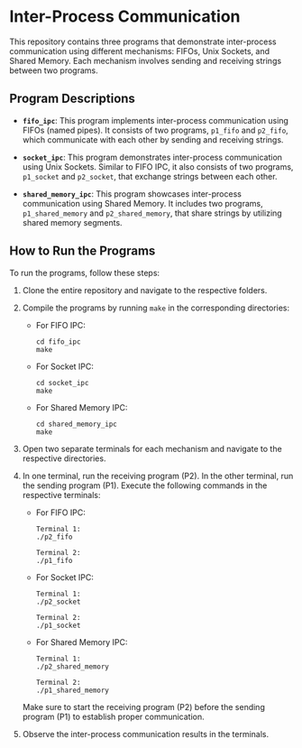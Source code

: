 # Inter-Process Communication

This repository contains three programs that demonstrate inter-process communication using different mechanisms: FIFOs, Unix Sockets, and Shared Memory. Each mechanism involves sending and receiving strings between two programs.

## Program Descriptions

- **`fifo_ipc`**: This program implements inter-process communication using FIFOs (named pipes). It consists of two programs, `p1_fifo` and `p2_fifo`, which communicate with each other by sending and receiving strings.

- **`socket_ipc`**: This program demonstrates inter-process communication using Unix Sockets. Similar to FIFO IPC, it also consists of two programs, `p1_socket` and `p2_socket`, that exchange strings between each other.

- **`shared_memory_ipc`**: This program showcases inter-process communication using Shared Memory. It includes two programs, `p1_shared_memory` and `p2_shared_memory`, that share strings by utilizing shared memory segments.

## How to Run the Programs

To run the programs, follow these steps:

1. Clone the entire repository and navigate to the respective folders.

2. Compile the programs by running `make` in the corresponding directories:

   - For FIFO IPC:
     ```
     cd fifo_ipc
     make
     ```

   - For Socket IPC:
     ```
     cd socket_ipc
     make
     ```

   - For Shared Memory IPC:
     ```
     cd shared_memory_ipc
     make
     ```

3. Open two separate terminals for each mechanism and navigate to the respective directories.

4. In one terminal, run the receiving program (P2). In the other terminal, run the sending program (P1). Execute the following commands in the respective terminals:

   - For FIFO IPC:
     ```
     Terminal 1:
     ./p2_fifo

     Terminal 2:
     ./p1_fifo
     ```

   - For Socket IPC:
     ```
     Terminal 1:
     ./p2_socket

     Terminal 2:
     ./p1_socket
     ```

   - For Shared Memory IPC:
     ```
     Terminal 1:
     ./p2_shared_memory

     Terminal 2:
     ./p1_shared_memory
     ```

   Make sure to start the receiving program (P2) before the sending program (P1) to establish proper communication.

5. Observe the inter-process communication results in the terminals.
